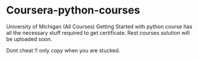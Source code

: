 # Coursera-python-courses
University of Michigan (All Courses)
Getting Started with python course has all the necessary stuff required to get certificate.
Rest courses solution will be uploaded soon.

Dont cheat !! only copy when you are stucked.

